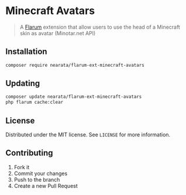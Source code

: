 # Minecraft Avatars

> A [Flarum](https://flarum.org) extension that allow users to use the head of a Minecraft skin as avatar (Minotar.net API)

## Installation

```sh
composer require nearata/flarum-ext-minecraft-avatars
```

## Updating

```sh
composer update nearata/flarum-ext-minecraft-avatars
php flarum cache:clear
```

## License

Distributed under the MIT license. See ``LICENSE`` for more information.

## Contributing

1. Fork it
2. Commit your changes
3. Push to the branch
4. Create a new Pull Request
